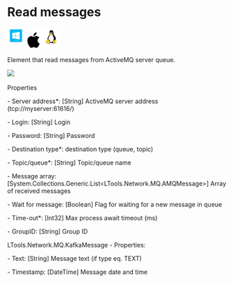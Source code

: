 # Read messages

![](<../../../../.gitbook/assets/image (65).png>)

Element that read messages from ActiveMQ server queue.

![](../../../../.gitbook/assets/queues\_read\_message.png)

Properties

&#x20;\- Server address\*: \[String] ActiveMQ server address (tcp://myserver:61616/)

&#x20;\- Login: \[String] Login

&#x20;\- Password: \[String] Password

&#x20;\- Destination type\*: destination type (queue, topic)

&#x20;\- Topic/queue\*: \[String] Topic/queue name

&#x20;\- Message array: \[System.Collections.Generic.List\<LTools.Network.MQ.AMQMessage>] Array of received messages

&#x20;\- Wait for message: \[Boolean] Flag for waiting for a new message in queue

&#x20;\- Time-out\*: \[Int32] Max process await timeout (ms)

\- GroupID: \[String] Group ID

LTools.Network.MQ.KafkaMessage - Properties:

&#x20;\- Text: \[String] Message text (if type eq. TEXT)

&#x20;\- Timestamp: \[DateTime] Message date and time
